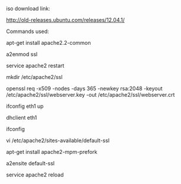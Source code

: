 iso download link:

http://old-releases.ubuntu.com/releases/12.04.1/

Commands used:

apt-get install apache2.2-common

a2enmod ssl

service apache2 restart

mkdir /etc/apache2/ssl

openssl req -x509 -nodes -days 365 -newkey rsa:2048 -keyout /etc/apache2/ssl/webserver.key -out /etc/apache2/ssl/webserver.crt

ifconfig eth1 up

dhclient eth1

ifconfig

vi /etc/apache2/sites-available/default-ssl

apt-get install apache2-mpm-prefork

a2ensite default-ssl

service apache2 reload





